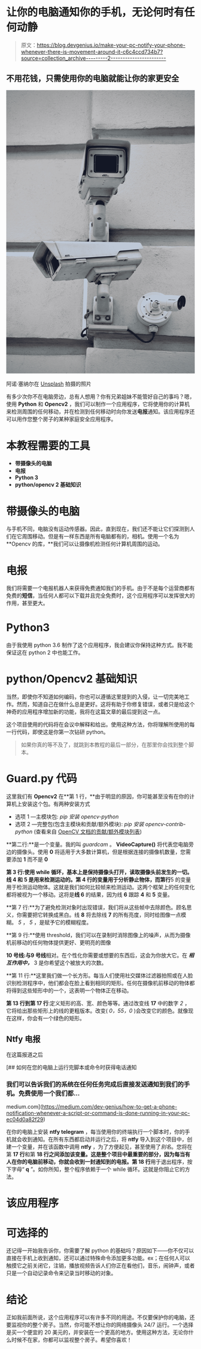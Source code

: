 # 让你的电脑通知你的手机，无论何时有任何动静

> 原文：<https://blog.devgenius.io/make-your-pc-notify-your-phone-whenever-there-is-movement-around-it-c6c4ccd734b7?source=collection_archive---------2----------------------->

## 不用花钱，只需使用你的电脑就能让你的家更安全

![](img/7cc73f19f4376a2879a4f2ea04629fda.png)

阿诺·塞纳尔在 [Unsplash](https://unsplash.com?utm_source=medium&utm_medium=referral) 拍摄的照片

有多少次你不在电脑旁边，总有人想用？你有兄弟姐妹不能管好自己的事吗？嗯，使用 **Python** 和 **Opencv2** ，我们可以制作一个应用程序，它将使用你的计算机来检测周围的任何移动，并在检测到任何移动时向你发送**电报**通知。该应用程序还可以用作您整个房子的某种家庭安全应用程序。

# 本教程需要的工具

*   **带摄像头的电脑**
*   **电报**
*   **Python 3**
*   **python/opencv 2 基础知识**

# 带摄像头的电脑

与手机不同，电脑没有运动传感器。因此，直到现在，我们还不能让它们探测到人们在它周围移动。但是有一样东西是所有电脑都有的，相机。使用一个名为 **Opencv 的库，**我们可以让摄像机检测任何计算机周围的运动。

# 电报

我们将需要一个电报机器人来获得免费通知我们的手机。由于不是每个运营商都有免费的**短信**，当任何人都可以下载并且完全免费时，这个应用程序可以发挥很大的作用，甚至更大。

# Python3

由于我使用 python 3.6 制作了这个应用程序，我会建议你保持这种方式。我不能保证这在 python 2 中也能工作。

# python/Opencv2 基础知识

当然，即使你不知道如何编码，你也可以遵循这里提到的入侵，让一切完美地工作。然而，知道自己在做什么总是更好。这将有助于你修复错误，或者只是给这个神奇的应用程序增加新的功能，我将在这篇文章的最后提到这一点。

这个项目使用的代码将在会议中解释和给出。使用这种方法，你将理解所使用的每一行代码，即使这是你第一次钻研 python。

> 如果你真的等不及了，就跳到本教程的最后一部分，在那里你会找到整个脚本。

# Guard.py 代码

这里我们有 **Opencv2** 在**第 1 行，**由于明显的原因，你可能甚至没有在你的计算机上安装这个包。有两种安装方式

*   选项 1 —主模块包: *pip 安装 opencv-python*
*   选项 2 —完整包(包含主模块和贡献/额外模块): *pip 安装 opencv-contrib-python* (查看来自 [OpenCV 文档的贡献/额外模块列表](https://docs.opencv.org/master/))

**第二行:**是一个变量。我的叫 *guardcam* 。 **VideoCapture()** 将代表您电脑旁边的摄像头。使用 **0** 将适用于大多数计算机，但是根据连接的摄像机数量，您需要添加 **1** 而不是 **0**

**第 3 行:**使用 while 循环，基本上是保持摄像头打开，读取摄像头前发生的一切。**线** **4** 和 **5** 是用来检测运动的。第 **4** 行的变量用于分析静止物体，而第**行**5 的变量用于检测运动物体。这就是我们如何比较帧来检测运动。这两个框架上的任何变化都将被视为一个移动。这将是**线 6** 的结果，因为线 **6** 跟踪 **4** 和 **5** 变量。

**第 7 行:**为了避免检测对象时出现错误，我们将从这些帧中去除颜色。顾名思义，你需要把它转换成黑白。线 **8** 将去除线 **7** 的所有亮度，同时给图像一点模糊。 *5* ， *5* ，是赋予它的模糊程度。

**第 9 行:**使用 threshold，我们可以在录制时消除图像上的噪声，从而为摄像机前移动的任何物体提供更好、更明亮的图像

**10 号线:**与**9 号线**相对。在个性化你需要或想要的东西后，这会为你放大它。在 ***相互作用中，*** 3 是你希望这个被放大的次数。

**第 11 行:**这里我们做一个长方形。每当人们使用社交媒体过滤器拍照或在人脸识别检测程序中，他们都会在脸上看到相同的矩形。任何在摄像机前移动的物体都将得到这些矩形中的一个，这表明一个物体正在移动。

**第 13 行到第 17 行**:定义矩形的高、宽、颜色等等。通过改变线 **17** 中的数字 *2* ，它将给出那些矩形上的线的更粗版本。改变( *0，55，0* )会改变它的颜色。就像现在这样，你会有一个绿色的矩形。

## **Ntfy 电报**

在这篇报道之后

[](https://medium.com/dev-genius/how-to-get-a-phone-notification-whenever-a-script-or-command-is-done-running-in-your-pc-ec04d0a82f29) [## 如何在您的电脑上运行完脚本或命令时获得电话通知

### 我们可以告诉我们的系统在任何任务完成后直接发送通知到我们的手机。免费使用一个我们都…

medium.com](https://medium.com/dev-genius/how-to-get-a-phone-notification-whenever-a-script-or-command-is-done-running-in-your-pc-ec04d0a82f29) 

在你的电脑上安装 **ntfy telegram** ，每当使用你的终端执行一个脚本时，你的手机就会收到通知。在所有东西都启动并运行之后，将 **ntfy** 导入到这个项目中，创建一个变量，并在该函数中调用 **ntfy** ，为了方便起见，甚至使用了*别名*。您将在第 **17 行**和第 **18 行之间添加该变量。**这是整个项目中最重要的部分，因为每当有人在你的电脑前移动，你就会收到一封通知到**的电报。第 18 行**用于退出程序，按下字母“ **q** ”。如你所知，整个程序依赖于一个 while 循环。这就是你阻止它的方法。

# 该应用程序

# 可选择的

还记得一开始我告诉你，你需要了解 python 的基础吗？原因如下——你不仅可以直接在手机上收到通知，还可以通过特殊命令添加更多功能。ex；在任何人可以触摸它之前关闭它，注销，播放视频告诉人们你正在看他们，音乐，闹钟声，或者只是一个自动记录命令来记录当时移动的对象。

# 结论

正如我前面所说，这个应用程序可以有许多不同的用途。不仅要保护你的电脑，还要监视你的整个房子。当然，你可能不想让你的网络摄像头 24/7 运行。一个选择是买一个便宜的 20 美元的，并安装在一个更高的地方。使用这种方法，无论你什么时候不在家，你都可以监视整个房子。希望你喜欢！